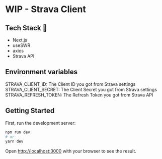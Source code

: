 # WIP - Strava Client

## Tech Stack 🚀

- Next.js
- useSWR
- axios
- Strava API

## Environment variables

STRAVA_CLIENT_ID: The Client ID you got from Strava settings
STRAVA_CLIENT_SECRET: The Client Secret you got from Strava settings
STRAVA_REFRESH_TOKEN: The Refresh Token you got from Strava API

## Getting Started

First, run the development server:

```bash
npm run dev
# or
yarn dev
```

Open [http://localhost:3000](http://localhost:3000) with your browser to see the result.
